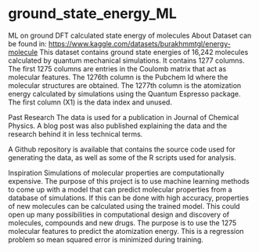 # ground_state_energy_ML
ML on ground DFT calculated state energy of molecules
About Dataset
can be found in:
https://www.kaggle.com/datasets/burakhmmtgl/energy-molecule
This dataset contains ground state energies of 16,242 molecules calculated by quantum mechanical simulations.
It contains 1277 columns. The first 1275 columns are entries in the Coulomb matrix that act as molecular features. 
The 1276th column is the Pubchem Id where the molecular structures are obtained. 
The 1277th column is the atomization energy calculated by simulations using the Quantum Espresso package.
The first column (X1) is the data index and unused.

Past Research
The data is used for a publication in Journal of Chemical Physics. 
A blog post was also published explaining the data and the research behind it in less technical terms.

A Github repository is available that contains the source code used for generating the data, 
as well as some of the R scripts used for analysis.

Inspiration
Simulations of molecular properties are computationally expensive. 
The purpose of this project is to use machine learning methods to come up with a model 
that can predict molecular properties from a database of simulations. 
If this can be done with high accuracy, properties of new molecules can be calculated using the trained model. 
This could open up many possibilities in computational design and discovery of molecules, compounds and new drugs.
The purpose is to use the 1275 molecular features to predict the atomization energy. 
This is a regression problem so mean squared error is minimized during training.
